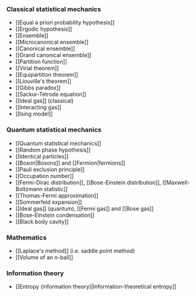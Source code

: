 ### Classical statistical mechanics
- [[Equal a priori probability hypothesis]]
- [[Ergodic hypothesis]]
- [[Ensemble]]
- [[Microcanonical ensemble]]
- [[Canonical ensemble]]
- [[Grand canonical ensemble]]
- [[Partition function]]
- [[Virial theorem]]
- [[Equipartition theorem]]
- [[Liouville's theorem]]
- [[Gibbs paradox]]
- [[Sackur-Tetrode equation]]
- [[Ideal gas]] (classical)
- [[Interacting gas]]
- [[Ising model]]
### Quantum statistical mechanics
- [[Quantum statistical mechanics]]
- [[Random phase hypothesis]]
- [[Identical particles]]
- [[Boson|Bosons]] and [[Fermion|fermions]]
- [[Pauli exclusion principle]]
- [[Occupation number]]
- [[Fermi-Dirac distribution]], [[Bose-Einstein distribution]], [[Maxwell-Boltzmann statistic]]
- [[Thomas-Fermi approximation]]
- [[Sommerfeld expansion]]
- [[Ideal gas]] (quantum), [[Fermi gas]] and [[Bose gas]]
- [[Bose-Einstein condensation]]
- [[Black body cavity]]
### Mathematics
- [[Laplace's method]] (i.e. saddle point method)
- [[Volume of an n-ball]]
### Information theory
- [[Entropy (information theory)|Information-theoretical entropy]]
